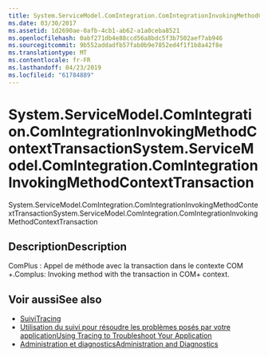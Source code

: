 ```yaml
---
title: System.ServiceModel.ComIntegration.ComIntegrationInvokingMethodContextTransaction
ms.date: 03/30/2017
ms.assetid: 1d2690ae-0afb-4cb1-ab62-a1a0ceba8521
ms.openlocfilehash: 0abf271db4e88ccd56a8bdc5f3b7502aef7ab946
ms.sourcegitcommit: 9b552addadfb57fab0b9e7852ed4f1f1b8a42f8e
ms.translationtype: MT
ms.contentlocale: fr-FR
ms.lasthandoff: 04/23/2019
ms.locfileid: "61784889"
---
```

# <a name="systemservicemodelcomintegrationcomintegrationinvokingmethodcontexttransaction"></a><span data-ttu-id="1556b-102">System.ServiceModel.ComIntegration.ComIntegrationInvokingMethodContextTransaction</span><span class="sxs-lookup"><span data-stu-id="1556b-102">System.ServiceModel.ComIntegration.ComIntegrationInvokingMethodContextTransaction</span></span>
<span data-ttu-id="1556b-103">System.ServiceModel.ComIntegration.ComIntegrationInvokingMethodContextTransaction</span><span class="sxs-lookup"><span data-stu-id="1556b-103">System.ServiceModel.ComIntegration.ComIntegrationInvokingMethodContextTransaction</span></span>  
  
## <a name="description"></a><span data-ttu-id="1556b-104">Description</span><span class="sxs-lookup"><span data-stu-id="1556b-104">Description</span></span>  
 <span data-ttu-id="1556b-105">ComPlus : Appel de méthode avec la transaction dans le contexte COM +.</span><span class="sxs-lookup"><span data-stu-id="1556b-105">Complus: Invoking method with the transaction in COM+ context.</span></span>  
  
## <a name="see-also"></a><span data-ttu-id="1556b-106">Voir aussi</span><span class="sxs-lookup"><span data-stu-id="1556b-106">See also</span></span>

- [<span data-ttu-id="1556b-107">Suivi</span><span class="sxs-lookup"><span data-stu-id="1556b-107">Tracing</span></span>](../../../../../docs/framework/wcf/diagnostics/tracing/index.md)
- [<span data-ttu-id="1556b-108">Utilisation du suivi pour résoudre les problèmes posés par votre application</span><span class="sxs-lookup"><span data-stu-id="1556b-108">Using Tracing to Troubleshoot Your Application</span></span>](../../../../../docs/framework/wcf/diagnostics/tracing/using-tracing-to-troubleshoot-your-application.md)
- [<span data-ttu-id="1556b-109">Administration et diagnostics</span><span class="sxs-lookup"><span data-stu-id="1556b-109">Administration and Diagnostics</span></span>](../../../../../docs/framework/wcf/diagnostics/index.md)

